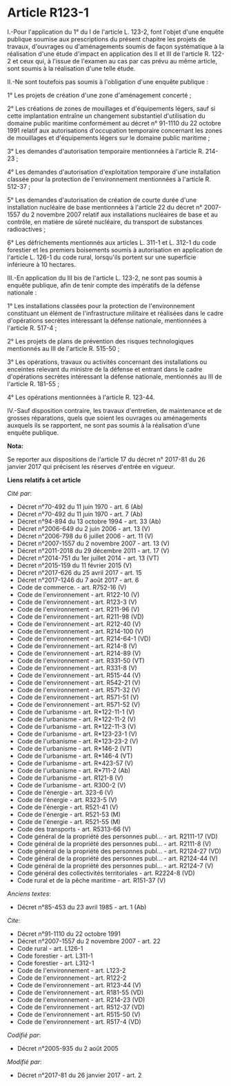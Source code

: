 # Article R123-1

I.-Pour l'application du 1° du I de l'article L. 123-2, font l'objet d'une enquête publique soumise aux prescriptions du
présent chapitre les projets de travaux, d'ouvrages ou d'aménagements soumis de façon systématique à la réalisation d'une
étude d'impact en application des II et III de l'article R. 122-2 et ceux qui, à l'issue de l'examen au cas par cas prévu au
même article, sont soumis à la réalisation d'une telle étude. 

II.-Ne sont toutefois pas soumis à l'obligation d'une enquête publique : 

1° Les projets de création d'une zone d'aménagement concerté ; 

2° Les créations de zones de mouillages et d'équipements légers, sauf si cette implantation entraîne un changement
substantiel d'utilisation du domaine public maritime conformément au décret n° 91-1110 du 22 octobre 1991 relatif aux
autorisations d'occupation temporaire concernant les zones de mouillages et d'équipements légers sur le domaine public
maritime ; 

3° Les demandes d'autorisation temporaire mentionnées à l'article R. 214-23 ; 

4° Les demandes d'autorisation d'exploitation temporaire d'une installation classée pour la protection de l'environnement
mentionnées à l'article R. 512-37 ; 

5° Les demandes d'autorisation de création de courte durée d'une installation nucléaire de base mentionnées à l'article 22 du
décret n° 2007-1557 du 2 novembre 2007 relatif aux installations nucléaires de base et au contrôle, en matière de sûreté
nucléaire, du transport de substances radioactives ; 

6° Les défrichements mentionnés aux articles L. 311-1 et L. 312-1 du code forestier et les premiers boisements soumis à
autorisation en application de l'article L. 126-1 du code rural, lorsqu'ils portent sur une superficie inférieure à 10
hectares. 

III.-En application du III bis de l'article L. 123-2, ne sont pas soumis à enquête publique, afin de tenir compte des
impératifs de la défense nationale : 

1° Les installations classées pour la protection de l'environnement constituant un élément de l'infrastructure militaire et
réalisées dans le cadre d'opérations secrètes intéressant la défense nationale, mentionnées à l'article R. 517-4 ; 

2° Les projets de plans de prévention des risques technologiques mentionnés au III de l'article R. 515-50 ; 

3° Les opérations, travaux ou activités concernant des installations ou enceintes relevant du ministre de la défense et
entrant dans le cadre d'opérations secrètes intéressant la défense nationale, mentionnés au III de l'article R. 181-55 ; 

4° Les opérations mentionnées à l'article R. 123-44. 

IV.-Sauf disposition contraire, les travaux d'entretien, de maintenance et de grosses réparations, quels que soient les
ouvrages ou aménagements auxquels ils se rapportent, ne sont pas soumis à la réalisation d'une enquête publique.

**Nota:**

Se reporter aux dispositions de l'article 17 du décret n° 2017-81 du 26 janvier 2017 qui précisent les réserves d'entrée en
vigueur.

**Liens relatifs à cet article**

_Cité par_:

  - Décret n°70-492 du 11 juin 1970 - art. 6 (Ab)
  - Décret n°70-492 du 11 juin 1970 - art. 7 (Ab)
  - Décret n°94-894 du 13 octobre 1994 - art. 33 (Ab)
  - Décret n°2006-649 du 2 juin 2006 - art. 13 (V)
  - Décret n°2006-798 du 6 juillet 2006 - art. 11 (V)
  - Décret n°2007-1557 du 2 novembre 2007 - art. 13 (V)
  - Décret n°2011-2018 du 29 décembre 2011 - art. 17 (V)
  - Décret n°2014-751 du 1er juillet 2014 - art. 13 (VT)
  - Décret n°2015-159 du 11 février 2015 (V)
  - Décret n°2017-626 du 25 avril 2017 - art. 15
  - Décret n°2017-1246 du 7 août 2017 - art. 6
  - Code de commerce. - art. R752-16 (V)
  - Code de l'environnement - art. R122-10 (V)
  - Code de l'environnement - art. R123-3 (V)
  - Code de l'environnement - art. R211-96 (V)
  - Code de l'environnement - art. R211-98 (VD)
  - Code de l'environnement - art. R212-40 (V)
  - Code de l'environnement - art. R214-100 (V)
  - Code de l'environnement - art. R214-64-1 (VD)
  - Code de l'environnement - art. R214-8 (V)
  - Code de l'environnement - art. R214-89 (V)
  - Code de l'environnement - art. R331-50 (VT)
  - Code de l'environnement - art. R331-8 (V)
  - Code de l'environnement - art. R515-44 (V)
  - Code de l'environnement - art. R542-21 (V)
  - Code de l'environnement - art. R571-32 (V)
  - Code de l'environnement - art. R571-51 (V)
  - Code de l'environnement - art. R571-52 (V)
  - Code de l'urbanisme - art. R*122-11-1 (V)
  - Code de l'urbanisme - art. R*122-11-2 (V)
  - Code de l'urbanisme - art. R*122-11-3 (V)
  - Code de l'urbanisme - art. R*123-23-1 (V)
  - Code de l'urbanisme - art. R*123-23-2 (V)
  - Code de l'urbanisme - art. R*146-2 (VT)
  - Code de l'urbanisme - art. R*146-4 (VT)
  - Code de l'urbanisme - art. R*423-57 (V)
  - Code de l'urbanisme - art. R*711-2 (Ab)
  - Code de l'urbanisme - art. R121-8 (V)
  - Code de l'urbanisme - art. R300-2 (V)
  - Code de l'énergie - art. 323-6 (V)
  - Code de l'énergie - art. R323-5 (V)
  - Code de l'énergie - art. R521-41 (V)
  - Code de l'énergie - art. R521-53 (M)
  - Code de l'énergie - art. R521-55 (M)
  - Code des transports - art. R5313-66 (V)
  - Code général de la propriété des personnes publ... - art. R2111-17 (VD)
  - Code général de la propriété des personnes publ... - art. R2111-8 (V)
  - Code général de la propriété des personnes publ... - art. R2124-27 (VD)
  - Code général de la propriété des personnes publ... - art. R2124-44 (V)
  - Code général de la propriété des personnes publ... - art. R2124-7 (V)
  - Code général des collectivités territoriales - art. R2224-8 (VD)
  - Code rural et de la pêche maritime - art. R151-37 (V)

_Anciens textes_:

  - Décret n°85-453 du 23 avril 1985 - art. 1 (Ab)

_Cite_:

  - Décret n°91-1110 du 22 octobre 1991
  - Décret n°2007-1557 du 2 novembre 2007 - art. 22
  - Code rural - art. L126-1
  - Code forestier - art. L311-1
  - Code forestier - art. L312-1
  - Code de l'environnement - art. L123-2
  - Code de l'environnement - art. R122-2
  - Code de l'environnement - art. R123-44 (V)
  - Code de l'environnement - art. R181-55 (VD)
  - Code de l'environnement - art. R214-23 (VD)
  - Code de l'environnement - art. R512-37 (VD)
  - Code de l'environnement - art. R515-50 (V)
  - Code de l'environnement - art. R517-4 (VD)

_Codifié par_:

  - Décret n°2005-935 du 2 août 2005

_Modifié par_:

  - Décret n°2017-81 du 26 janvier 2017 - art. 2
